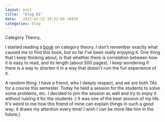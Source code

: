 ```yaml
---
layout: post
title:  "blog 81"
date:   2022-02-22 19:52:00 +0430
categories: blog
---
```


Category Theory,

I started reading a [book](https://bartoszmilewski.com/2014/10/28/category-theory-for-programmers-the-preface/) on category theory.
I don't remember exactly what caused me to find this book, but so far I've been really enjoying it. One thing that I keep thinking about, is that whether there is correlation between how it is easy to read, and its length (about 500 pages). I keep wondering if there is a way to shorten it in a way that doesn't ruin the fun experience of it.

A random thing:
I have a friend, who I deeply respect, and we are both TAs for a course this semester. Today he held a session for the students to solve some problems, etc. I decided to join the session as well and try to enjoy it without ruining it for the students :) It was one of the best session of my life. It's weird to me how this friend of mine can explain things in such a good way; it draws my attention every time! I wish I can be more like him in the future;)
